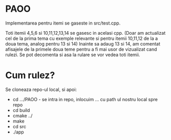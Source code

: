 # PAOO

Implementarea pentru itemi se gaseste in src/test.cpp. 

Toti itemii 4,5,6 si 10,11,12,13,14 se gasesc in acelasi cpp. (Doar am actualizat cel de la prima tema cu exemple relevante si pentru itemii 10,11,12 de la a doua tema, analog pentru 13 si 14)
Inainte sa adaug 13 si 14, am comentat afisajele de la primele doua teme pentru a fi mai usor de vizualizat cand rulezi. Se pot decomenta si asa la rulare se vor vedea toti itemii.

# Cum rulez?
Se cloneaza repo-ul local, si apoi:
- cd .../PAOO - se intra in repo, inlocuim ... cu path ul nostru local spre repo 
- cd build 
- cmake ../
- make 
- cd src 
- ./app
